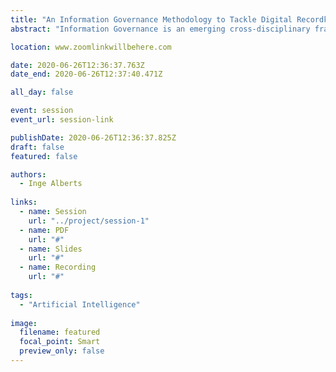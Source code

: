 ```yaml
---
title: "An Information Governance Methodology to Tackle Digital Recordkeeping Challenges: The Convergence of Artificial Intelligence, Business Analysis and Information Architecture"
abstract: "Information Governance is an emerging cross-disciplinary framework to ensure the proper management of information within organizations. This paper presents a five-step methodology to implement Information Governance comprising 1) Information Management Need and Capacity Analysis; 2) Functional Analysis; 3) Process Analysis; 4) Information Architecture Development; and 5) Natural Language Processing Requirement Specifications and Iteration. Within this methodology, principles and techniques borrowed from the disciplines of Artificial Intelligence, Business Analysis and Information Architecture converge to tackle various digital recordkeeping challenges."

location: www.zoomlinkwillbehere.com

date: 2020-06-26T12:36:37.763Z
date_end: 2020-06-26T12:37:40.471Z

all_day: false

event: session
event_url: session-link

publishDate: 2020-06-26T12:36:37.825Z
draft: false
featured: false

authors:
  - Inge Alberts
  
links:
  - name: Session
    url: "../project/session-1"
  - name: PDF
    url: "#"
  - name: Slides
    url: "#"
  - name: Recording
    url: "#"
  
tags:
  - "Artificial Intelligence"
  
image:
  filename: featured
  focal_point: Smart
  preview_only: false
---
```

